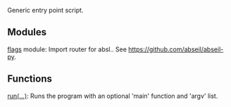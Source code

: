 Generic entry point script.
## Modules
[flags](https://tensorflow.google.cn/api_docs/python/tf/compat/v1/flags) module: Import router for absl.. See https://github.com/abseil/abseil-py.

## Functions
[run(...)](https://tensorflow.google.cn/api_docs/python/tf/compat/v1/app/run): Runs the program with an optional 'main' function and 'argv' list.

